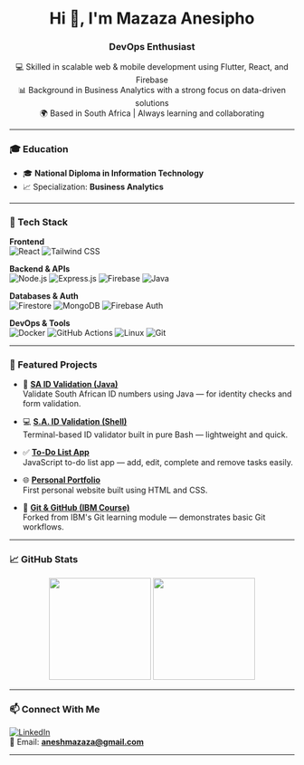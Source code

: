 <h1 align="center">Hi 👋, I'm Mazaza Anesipho</h1>
<h3 align="center"> DevOps Enthusiast </h3>

<p align="center">
  💻 Skilled in scalable web & mobile development using Flutter, React, and Firebase<br>
  📊 Background in Business Analytics with a strong focus on data-driven solutions<br>
  🌍 Based in South Africa | Always learning and collaborating
</p>

---

### 🎓 Education

- 🎓 **National Diploma in Information Technology**
- 📈 Specialization: **Business Analytics**

---

### 🧰 Tech Stack

**Frontend**  
![React](https://img.shields.io/badge/-React-61DAFB?style=flat&logo=react)
![Tailwind CSS](https://img.shields.io/badge/-TailwindCSS-38B2AC?style=flat&logo=tailwind-css)

**Backend & APIs**  
![Node.js](https://img.shields.io/badge/-Node.js-339933?style=flat&logo=node.js)
![Express.js](https://img.shields.io/badge/-Express-black?style=flat&logo=express)
![Firebase](https://img.shields.io/badge/-Firebase-FFCA28?style=flat&logo=firebase)
![Java](https://img.shields.io/badge/-Java-007396?style=flat&logo=java)

**Databases & Auth**  
![Firestore](https://img.shields.io/badge/-Firestore-orange?style=flat&logo=firebase)
![MongoDB](https://img.shields.io/badge/-MongoDB-47A248?style=flat&logo=mongodb)
![Firebase Auth](https://img.shields.io/badge/-Firebase_Auth-FFCA28?style=flat&logo=firebase)

**DevOps & Tools**  
![Docker](https://img.shields.io/badge/-Docker-2496ED?style=flat&logo=docker)
![GitHub Actions](https://img.shields.io/badge/-GitHub_Actions-2088FF?style=flat&logo=github-actions)
![Linux](https://img.shields.io/badge/-Linux-FCC624?style=flat&logo=linux)
![Git](https://img.shields.io/badge/-Git-F05032?style=flat&logo=git)

---

### 🚀 Featured Projects

- 🔐 [**SA ID Validation (Java)**](https://github.com/Anesipho-Mazaza/sa-id-validation)  
  Validate South African ID numbers using Java — for identity checks and form validation.

- 💻 [**S.A. ID Validation (Shell)**](https://github.com/Anesipho-Mazaza/S.A.ID-Validation)  
  Terminal-based ID validator built in pure Bash — lightweight and quick.

- ✅ [**To-Do List App**](https://github.com/Anesipho-Mazaza/Mazaza-Anesipho-To-Do-List)  
  JavaScript to-do list app — add, edit, complete and remove tasks easily.

- 🌐 [**Personal Portfolio**](https://github.com/Anesipho-Mazaza/Anesipho-portfolio)  
  First personal website built using HTML and CSS.

- 🧪 [**Git & GitHub (IBM Course)**](https://github.com/Anesipho-Mazaza/jbbmo-Introduction-to-Git-and-GitHub)  
  Forked from IBM's Git learning module — demonstrates basic Git workflows.

---

### 📈 GitHub Stats

<p align="center">
  <img src="https://github-readme-stats.vercel.app/api?username=Anesipho-Mazaza&show_icons=true&theme=default&count_private=true" height="180" />
  <img src="https://github-readme-stats.vercel.app/api/top-langs/?username=Anesipho-Mazaza&layout=compact&langs_count=10" height="180"/>
</p>

---

### 📫 Connect With Me

[![LinkedIn](https://img.shields.io/badge/-LinkedIn-blue?style=flat&logo=linkedin)](https://www.linkedin.com/in/anesipho-mazaza-19a020265/)  
📧 Email: **aneshmazaza@gmail.com**

---

<!--
🌱 Currently learning: TypeScript, DevOps CI/CD pipelines
⚡ Fun fact: I love building things from scratch and seeing them scale!
-->
